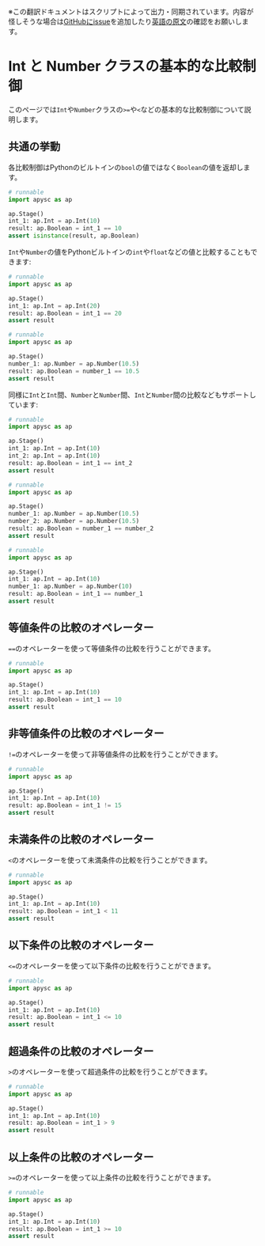 <span class="inconspicuous-txt">※この翻訳ドキュメントはスクリプトによって出力・同期されています。内容が怪しそうな場合は<a href="https://github.com/simon-ritchie/apysc/issues" target="_blank">GitHubにissue</a>を追加したり[英語の原文](https://simon-ritchie.github.io/apysc/en/int_and_number_comparison_operations.html)の確認をお願いします。</span>

# Int と Number クラスの基本的な比較制御

このページでは`Int`や`Number`クラスの`>=`や`<`などの基本的な比較制御について説明します。

## 共通の挙動

各比較制御はPythonのビルトインの`bool`の値ではなく`Boolean`の値を返却します。

```py
# runnable
import apysc as ap

ap.Stage()
int_1: ap.Int = ap.Int(10)
result: ap.Boolean = int_1 == 10
assert isinstance(result, ap.Boolean)
```

`Int`や`Number`の値をPythonビルトインの`int`や`float`などの値と比較することもできます:

```py
# runnable
import apysc as ap

ap.Stage()
int_1: ap.Int = ap.Int(20)
result: ap.Boolean = int_1 == 20
assert result
```

```py
# runnable
import apysc as ap

ap.Stage()
number_1: ap.Number = ap.Number(10.5)
result: ap.Boolean = number_1 == 10.5
assert result
```

同様に`Int`と`Int`間、`Number`と`Number`間、`Int`と`Number`間の比較などもサポートしています:

```py
# runnable
import apysc as ap

ap.Stage()
int_1: ap.Int = ap.Int(10)
int_2: ap.Int = ap.Int(10)
result: ap.Boolean = int_1 == int_2
assert result
```

```py
# runnable
import apysc as ap

ap.Stage()
number_1: ap.Number = ap.Number(10.5)
number_2: ap.Number = ap.Number(10.5)
result: ap.Boolean = number_1 == number_2
assert result
```

```py
# runnable
import apysc as ap

ap.Stage()
int_1: ap.Int = ap.Int(10)
number_1: ap.Number = ap.Number(10)
result: ap.Boolean = int_1 == number_1
assert result
```

## 等値条件の比較のオペレーター

`==`のオペレーターを使って等値条件の比較を行うことができます。

```py
# runnable
import apysc as ap

ap.Stage()
int_1: ap.Int = ap.Int(10)
result: ap.Boolean = int_1 == 10
assert result
```

## 非等値条件の比較のオペレーター

`!=`のオペレーターを使って非等値条件の比較を行うことができます。

```py
# runnable
import apysc as ap

ap.Stage()
int_1: ap.Int = ap.Int(10)
result: ap.Boolean = int_1 != 15
assert result
```

## 未満条件の比較のオペレーター

`<`のオペレーターを使って未満条件の比較を行うことができます。

```py
# runnable
import apysc as ap

ap.Stage()
int_1: ap.Int = ap.Int(10)
result: ap.Boolean = int_1 < 11
assert result
```

## 以下条件の比較のオペレーター

`<=`のオペレーターを使って以下条件の比較を行うことができます。

```py
# runnable
import apysc as ap

ap.Stage()
int_1: ap.Int = ap.Int(10)
result: ap.Boolean = int_1 <= 10
assert result
```

## 超過条件の比較のオペレーター

`>`のオペレーターを使って超過条件の比較を行うことができます。

```py
# runnable
import apysc as ap

ap.Stage()
int_1: ap.Int = ap.Int(10)
result: ap.Boolean = int_1 > 9
assert result
```

## 以上条件の比較のオペレーター

`>=`のオペレーターを使って以上条件の比較を行うことができます。

```py
# runnable
import apysc as ap

ap.Stage()
int_1: ap.Int = ap.Int(10)
result: ap.Boolean = int_1 >= 10
assert result
```